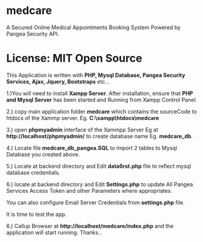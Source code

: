 # medcare

A Secured Online Medical Appointments Booking System Powered by Pangea Security API.


# License: MIT Open Source

This Application is written with **PHP, Mysql Database, Pangea Security Services, Ajax, Jquery, Bootstraps** etc...



1.)You will need to install **Xampp Server**. After installation, ensure that **PHP and Mysql Server** has been started and Running from Xampp Control Panel.


2.) copy main application folder **medcare** which contains the sourceCode to htdocs of the Xammp server. Eg. **C:\xampp\htdocs\medcare**


3.) open **phpmyadmin** interface  of the Xammpp Server Eg at **http://localhost/phpmyadmin/** to create database name Eg. **medcare_db**.

4.) Locate file **medcare_db_pangea.SQL** to import 2 tables to Mysql Database you created above.


5.) Locate at backend directory and Edit **data6rst.php** file to reflect mysql database credentials.


6.) locate at backend directory and Edit **Settings.php** to update All Pangea Services Access Token and other Parameters where appropriates. 

You can also configure Email Server Credentials from **settings.php** file.



It is time to test the app.


6.) Callup Browser at **http://localhost/medcare/index.php** and the application will start running. Thanks.. 








